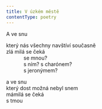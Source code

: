```yaml
---
title: V úzkém městě
contentType: poetry
---
```


<section>

A ve snu

</section>

<section>

který nás všechny navštíví současně  
zlá milá se čeká  
            se mnou?  
            s ním? s charónem?  
            s jeronýmem?

</section>

<section>

a ve snu  
který dost možná nebyl snem  
mámilá se čeká  
s tmou

</section>
